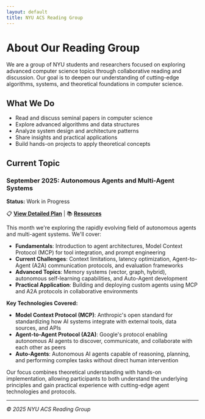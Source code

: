 ```yaml
---
layout: default
title: NYU ACS Reading Group
---
```


# About Our Reading Group

We are a group of NYU students and researchers focused on exploring advanced computer science topics through collaborative reading and discussion. Our goal is to deepen our understanding of cutting-edge algorithms, systems, and theoretical foundations in computer science.

## What We Do

- Read and discuss seminal papers in computer science
- Explore advanced algorithms and data structures  
- Analyze system design and architecture patterns
- Share insights and practical applications
- Build hands-on projects to apply theoretical concepts

## Current Topic

### September 2025: Autonomous Agents and Multi-Agent Systems
**Status:** Work in Progress

📋 **[View Detailed Plan](september_2025/plan.md)** | 📚 **[Resources](september_2025/resources.md)**

This month we're exploring the rapidly evolving field of autonomous agents and multi-agent systems. We'll cover:

- **Fundamentals**: Introduction to agent architectures, Model Context Protocol (MCP) for tool integration, and prompt engineering
- **Current Challenges**: Context limitations, latency optimization, Agent-to-Agent (A2A) communication protocols, and evaluation frameworks
- **Advanced Topics**: Memory systems (vector, graph, hybrid), autonomous self-learning capabilities, and Auto-Agent development
- **Practical Application**: Building and deploying custom agents using MCP and A2A protocols in collaborative environments

**Key Technologies Covered:**
- **Model Context Protocol (MCP)**: Anthropic's open standard for standardizing how AI systems integrate with external tools, data sources, and APIs
- **Agent-to-Agent Protocol (A2A)**: Google's protocol enabling autonomous AI agents to discover, communicate, and collaborate with each other as peers
- **Auto-Agents**: Autonomous AI agents capable of reasoning, planning, and performing complex tasks without direct human intervention

Our focus combines theoretical understanding with hands-on implementation, allowing participants to both understand the underlying principles and gain practical experience with cutting-edge agent technologies and protocols.

---

*© 2025 NYU ACS Reading Group*
